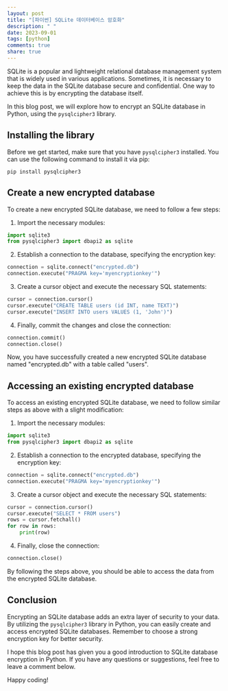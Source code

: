 ```yaml
---
layout: post
title: "[파이썬] SQLite 데이터베이스 암호화"
description: " "
date: 2023-09-01
tags: [python]
comments: true
share: true
---
```


SQLite is a popular and lightweight relational database management system that is widely used in various applications. Sometimes, it is necessary to keep the data in the SQLite database secure and confidential. One way to achieve this is by encrypting the database itself.

In this blog post, we will explore how to encrypt an SQLite database in Python, using the `pysqlcipher3` library. 

## Installing the library
Before we get started, make sure that you have `pysqlcipher3` installed. You can use the following command to install it via pip:

```
pip install pysqlcipher3
```

## Create a new encrypted database
To create a new encrypted SQLite database, we need to follow a few steps:

1. Import the necessary modules:
```python
import sqlite3
from pysqlcipher3 import dbapi2 as sqlite
```

2. Establish a connection to the database, specifying the encryption key:
```python
connection = sqlite.connect("encrypted.db")
connection.execute("PRAGMA key='myencryptionkey'")
```

3. Create a cursor object and execute the necessary SQL statements:
```python
cursor = connection.cursor()
cursor.execute("CREATE TABLE users (id INT, name TEXT)")
cursor.execute("INSERT INTO users VALUES (1, 'John')")
```

4. Finally, commit the changes and close the connection:
```python
connection.commit()
connection.close()
```

Now, you have successfully created a new encrypted SQLite database named "encrypted.db" with a table called "users".

## Accessing an existing encrypted database
To access an existing encrypted SQLite database, we need to follow similar steps as above with a slight modification:

1. Import the necessary modules:
```python
import sqlite3
from pysqlcipher3 import dbapi2 as sqlite
```

2. Establish a connection to the encrypted database, specifying the encryption key:
```python
connection = sqlite.connect("encrypted.db")
connection.execute("PRAGMA key='myencryptionkey'")
```

3. Create a cursor object and execute the necessary SQL statements:
```python
cursor = connection.cursor()
cursor.execute("SELECT * FROM users")
rows = cursor.fetchall()
for row in rows:
    print(row)
```

4. Finally, close the connection:
```python
connection.close()
```

By following the steps above, you should be able to access the data from the encrypted SQLite database.

## Conclusion
Encrypting an SQLite database adds an extra layer of security to your data. By utilizing the `pysqlcipher3` library in Python, you can easily create and access encrypted SQLite databases. Remember to choose a strong encryption key for better security.

I hope this blog post has given you a good introduction to SQLite database encryption in Python. If you have any questions or suggestions, feel free to leave a comment below.

Happy coding!
